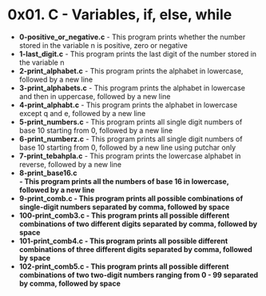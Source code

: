 <h1>0x01. C - Variables, if, else, while</h1>
<ul>
<li><b>0-positive_or_negative.c</b> - This program prints whether the number stored in the variable n is positive, zero or negative</li>
<li><b>1-last_digit.c</b> - This program prints the last digit of the number stored in the variable n</li>
<li><b>2-print_alphabet.c</b> - This program prints the alphabet in lowercase, followed by a new line</li>
<li><b>3-print_alphabets.c</b> - This program prints the alphabet in lowercase and then in uppercase, followed by a new line</li>
<li><b>4-print_alphabt.c</b> - This program prints the alphabet in lowercase except q and e, followed by a new line</li>
<li><b>5-print_numbers.c</b> - This program prints all single digit numbers of base 10 starting from 0, followed by a new line</li>
<li><b>6-print_numberz.c</b> - This program prints all single digit numbers of base 10 starting from 0, followed by a new line using putchar only</li>
<li><b>7-print_tebahpla.c</b> - This program prints the lowercase alphabet in reverse, followed by a new line</li>
<li><b>8-print_base16.c</br> - This program prints all the numbers of base 16 in lowercase, followed by a new line</li>
<li><b>9-print_comb.c</b> - This program prints all possible combinations of single-digit numbers separated by comma, followed by space</li>
<li><b>100-print_comb3.c</b> - This program  prints all possible different combinations of two different digits separated by comma, followed by space</li>
<li><b>101-print_comb4.c</b> - This program  prints all possible different combinations of three different digits separated by comma, followed by space</li>
<li><b>102-print_comb5.c</b> - This program  prints all possible different combinations of two two-digit numbers ranging from 0 - 99 separated by comma, followed by space</li>
</ul>
